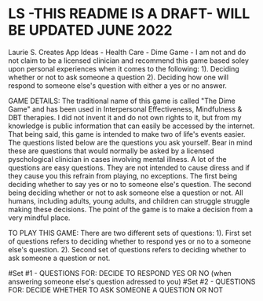 # LS -THIS README IS A DRAFT- WILL BE UPDATED JUNE 2022
Laurie S. Creates
App Ideas - Health Care - Dime Game - 
I am not and do not claim to be a licensed clinician and recommend this game based soley upon personal experiences when it comes to the following:
1). Deciding whether or not to ask someone a question 2). Deciding how one will respond to someone else's question with either a yes or no answer.

GAME DETAILS:
The traditional name of this game is called "The Dime Game" and has been used in Interpersonal Effectiveness, Mindfulness & DBT therapies.  I did not invent it and do not own rights to it, but from my knowledge is public information that can easily be accessed by the internet.  That being said, this game is intended to make two of life's events easier. The questions listed below are the questions you ask yourself.  Bear in mind these are questions that would normally be asked by a licensed pyschological clinician in cases involving mental illness.  A lot of the questions are easy questions.  They are not intended to cause diress and if they cause you this refrain from playing, no exceptions.  The first being deciding whether to say yes or no to someone else's question.  The second being deciding whether or not to ask someone else a question or not.  All humans, including adults, young adults, and children can struggle struggle making these decisions.  The point of the game is to make a decision from a very mindful place.  

TO PLAY THIS GAME:
There are two different sets of questions:
1). First set of questions refers to deciding whether to respond yes or no to a someone else's question.
2). Second set of questions refers to deciding whether to ask someone a question or not.

#Set #1 - QUESTIONS FOR: DECIDE TO RESPOND YES OR NO (when answering someone else's question adressed to you)
#Set #2 - QUESTIONS FOR: DECIDE WHETHER TO ASK SOMEONE A QUESTION OR NOT
